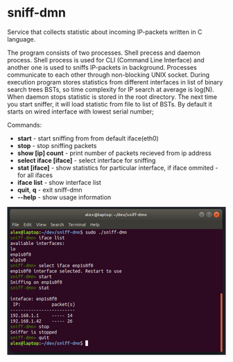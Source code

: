 # sniff-dmn


Service that collects statistic about incoming IP-packets written in C language.

The program consists of two processes. Shell precess and daemon process. Shell process is used for CLI (Command Line Interface) and another one is used to sniffs IP-packets in background. Processes communicate to each other through non-blocking UNIX socket. During execution program stores statistics from different interfaces in list of binary search trees BSTs, so time complexity for IP search at average is log(N). When daemon stops statistic is stored in the root directory. The next time you start sniffer, it will load statistic from file to list of BSTs. By default it starts on wired interface with lowest serial number;

Commands:

- **start**  -  start sniffing from from default iface(eth0)
- **stop** - stop sniffing packets
- **show [ip] count** - print number of packets recieved from ip address
- **select iface [iface]** - select interface for sniffing
- **stat [iface]** - show statistics for particular interface, if iface ommited - for all ifaces
- **iface list** - show interface list
- **quit**, **q** - exit sniff-dmn
- **--help** - show usage information

![Terminal](img/terminal.png)
